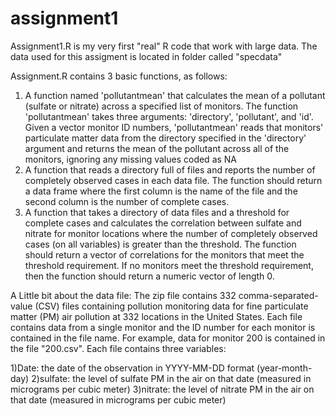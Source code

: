 # assignment1
Assignment1.R is my very first "real" R code that work with large data. The data used for this assigment is located in folder called "specdata"

Assignment.R contains 3 basic functions, as follows:

1) A function named 'pollutantmean' that calculates the mean of a pollutant (sulfate or nitrate) across a specified list of monitors. The function 'pollutantmean' takes three
arguments: 'directory', 'pollutant', and 'id'. Given a vector monitor ID numbers, 'pollutantmean' reads that monitors' particulate matter data from the directory specified in the
'directory' argument and returns the mean of the pollutant across all of the monitors, ignoring any missing values coded as NA
2) A function that reads a directory full of files and reports the number of completely observed cases in each data file. The function should return a data frame where the first
column is the name of the file and the second column is the number of complete cases.
3) A function that takes a directory of data files and a threshold for complete cases and calculates the correlation between sulfate and nitrate for monitor locations where the
number of completely observed cases (on all variables) is greater than the threshold. The function should return a vector of correlations for the monitors that meet the threshold
requirement. If no monitors meet the threshold requirement, then the function should return a numeric vector of length 0.

A Little bit about the data file:
The zip file contains 332 comma-separated-value (CSV) files containing pollution monitoring data for fine particulate matter (PM) air pollution at 332 locations in the United States. Each file contains data from a single monitor and the ID number for each monitor is contained in the file name. For example, data for monitor 200 is contained in the file "200.csv". Each file contains three variables:

1)Date: the date of the observation in YYYY-MM-DD format (year-month-day)
2)sulfate: the level of sulfate PM in the air on that date (measured in micrograms per cubic meter)
3)nitrate: the level of nitrate PM in the air on that date (measured in micrograms per cubic meter)
